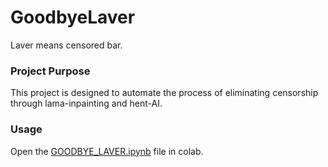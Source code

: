 # GoodbyeLaver
Laver means censored bar.

### Project Purpose
This project is designed to automate the process of eliminating censorship through lama-inpainting and hent-AI.

### Usage
Open the [GOODBYE_LAVER.ipynb](https://colab.research.google.com/drive/1MJ6w3nCzVfAX2bwEdxkPfgzQgAa12oFu?usp=sharing) file in colab.